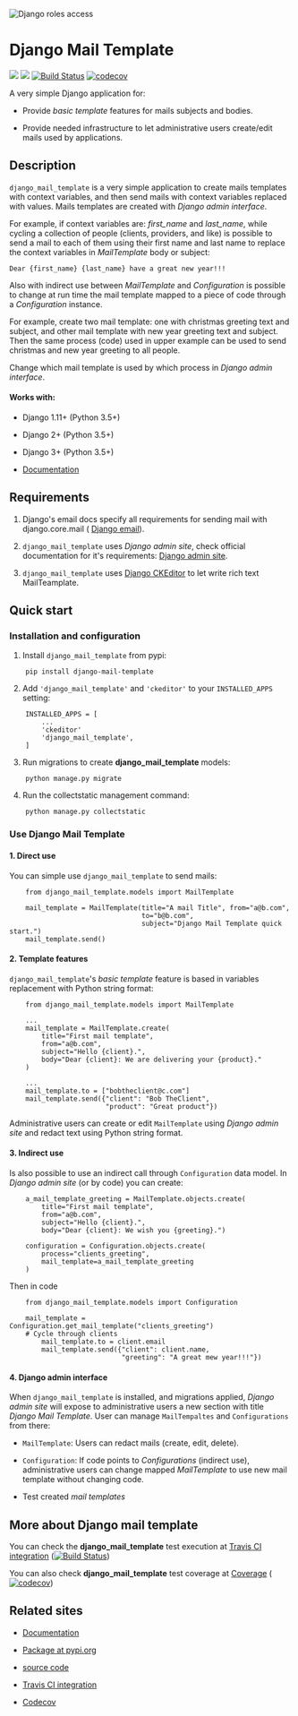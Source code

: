 ![Django roles access](https://django-mail-template.github.io/_images/django-mail-template.png "Django mail template")  
# Django Mail Template
![](https://img.shields.io/badge/release-v0.1.7-blue.svg)
![](https://img.shields.io/badge/state-production-brightgreen.svg)
[![Build Status](https://travis-ci.org/Django-Mail-Template/master.svg?branch=master)](https://travis-ci.org/Django-Mail-Template/master)
[![codecov](https://codecov.io/gh/django-mail-template/master/branch/master/graph/badge.svg)](https://codecov.io/gh/django-mail-template/master)


A very simple Django application for:

* Provide *basic template* features for mails subjects and bodies.

* Provide needed infrastructure to let administrative users create/edit mails
  used by applications.
  
## Description

``django_mail_template`` is a very simple application to create mails templates
with context variables, and then send mails with context variables replaced
with values. Mails templates are created with *Django admin interface*.

For example, if context variables are: *first_name* and *last_name*, while
cycling a collection of people (clients, providers, and like) is possible to
send a mail to each of them using their first name and last name to replace
the context variables in *MailTemplate* body or subject:

``Dear {first_name} {last_name} have a great new year!!!``

Also with indirect use between *MailTemplate* and *Configuration* is
possible to change at run time the mail template mapped to a piece of code
through a *Configuration* instance. 

For example, create two mail template: one with christmas greeting text
and subject, and other mail template with new year greeting text and subject.
Then the same process (code) used in upper example can be used to send
christmas and new year greeting to all people. 

Change which mail template is used by which process in *Django admin
interface*.

#### Works with:

* Django 1.11+ (Python 3.5+)

* Django 2+ (Python 3.5+)

* Django 3+ (Python 3.5+)

* [Documentation](https://django-mail-template.github.io)


## Requirements

1) Django's email docs specify all requirements for sending mail with
django.core.mail (
[Django email](https://docs.djangoproject.com/en/dev/topics/email/)).

2) ``django_mail_template`` uses *Django admin site*, check official
documentation for it's requirements:
[Django admin site](https://docs.djangoproject.com/en/dev/ref/contrib/admin/).

3) ``django_mail_template`` uses 
[Django CKEditor](https://github.com/django-ckeditor/django-ckeditor) to let write rich text
MailTeamplate.


## Quick start


### Installation and configuration


1. Install `django_mail_template` from pypi:
```
    pip install django-mail-template
```

2. Add `'django_mail_template'` and `'ckeditor'` to your `INSTALLED_APPS` setting:
```    
    INSTALLED_APPS = [
        ...
        'ckeditor'
        'django_mail_template',
    ]
```
    
3. Run migrations to create **django_mail_template** models:
```
    python manage.py migrate
```

4. Run the collectstatic management command:
```
    python manage.py collectstatic
```

### Use Django Mail Template

#### 1. Direct use
You can simple use ``django_mail_template`` to send mails:
```
    from django_mail_template.models import MailTemplate

    mail_template = MailTemplate(title="A mail Title", from="a@b.com",
                                 to="b@b.com",
                                 subject="Django Mail Template quick start.")
    mail_template.send()
```

#### 2. Template features
``django_mail_template``'s *basic template* feature is based in variables
replacement with Python string format:
```
    from django_mail_template.models import MailTemplate

    ...
    mail_template = MailTemplate.create(
        title="First mail template",
        from="a@b.com",
        subject="Hello {client}.",
        body="Dear {client}: We are delivering your {product}."
    )

    ...
    mail_template.to = ["bobtheclient@c.com"]
    mail_template.send({"client": "Bob TheClient",
                        "product": "Great product"})
```

Administrative users can create or edit ``MailTemplate`` using *Django admin
site* and redact text using Python string format.

#### 3. Indirect use
Is also possible to use an indirect call through ``Configuration`` data model.
In *Django admin site* (or by code) you can create:
```
    a_mail_template_greeting = MailTemplate.objects.create(
        title="First mail template",
        from="a@b.com",
        subject="Hello {client}.",
        body="Dear {client}: We wish you {greeting}.")

    configuration = Configuration.objects.create(
        process="clients_greeting",
        mail_template=a_mail_template_greeting
    )
```

Then in code

```
    from django_mail_template.models import Configuration

    mail_template = Configuration.get_mail_template("clients_greeting")
    # Cycle through clients
        mail_template.to = client.email
        mail_template.send({"client": client.name,
                            "greeting": "A great mew year!!!"})
```


#### 4. Django admin interface

When ``django_mail_template`` is installed, and migrations applied, *Django
admin site* will expose to administrative users a new section with title
*Django Mail Template*. User can manage ``MailTempaltes`` and 
``Configurations`` from there:

* ``MailTemplate``: Users can redact mails (create, edit, delete).

* ``Configuration``: If code points to *Configurations* (indirect use),
  administrative users can change mapped *MailTemplate* to use new mail
  template without changing code.

* Test created *mail templates*


## More about Django mail template

You can check the **django_mail_template** test execution at 
[Travis CI integration](https://travis-ci.org/django-mail-template/master)
([![Build Status](https://travis-ci.org/django-mail-template/master.svg?branch=master)](https://travis-ci.org/django-mail-template/master))

You can also check **django_mail_template** test coverage at
[Coverage](https://django-mail-template.github.io/coverage.html)
([![codecov](https://codecov.io/gh/django-mail-template/master/branch/master/graph/badge.svg)](https://codecov.io/gh/django-mail-template/master))


## Related sites

* [Documentation](https://django-mail-template.github.io)

* [Package at pypi.org](https://pypi.org/project/django-mail-template/)

* [source code](https://github.com/django-mail-template/master)

* [Travis CI integration](https://travis-ci.org/django-mail-template/master)

* [Codecov](https://codecov.io/gh/django-mail-template/master)

